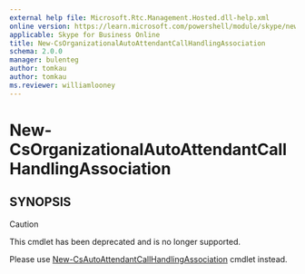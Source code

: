 ```yaml
---
external help file: Microsoft.Rtc.Management.Hosted.dll-help.xml
online version: https://learn.microsoft.com/powershell/module/skype/new-csorganizationalautoattendantcallhandlingassociation
applicable: Skype for Business Online
title: New-CsOrganizationalAutoAttendantCallHandlingAssociation
schema: 2.0.0
manager: bulenteg
author: tomkau
author: tomkau
ms.reviewer: williamlooney
---
```


# New-CsOrganizationalAutoAttendantCallHandlingAssociation

## SYNOPSIS
> [!CAUTION]
> This cmdlet has been deprecated and is no longer supported.
> 
> Please use [New-CsAutoAttendantCallHandlingAssociation](New-CsAutoAttendantCallHandlingAssociation.md) cmdlet instead.
